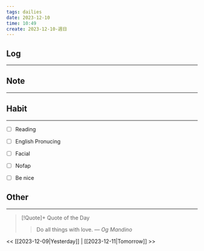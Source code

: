 ```yaml
---
tags: dailies  
date: 2023-12-10
time: 10:49
create: 2023-12-10-週日
---
```


## Log
---


## Note
---


## Habit
---
- [ ] Reading
- [ ] English Pronucing
- [ ] Facial
- [ ] Nofap
- [ ] Be nice


## Other
---

> [!Quote]+ Quote of the Day
> > Do all things with love.
> — <cite>Og Mandino</cite>

<< [[2023-12-09|Yesterday]] | [[2023-12-11|Tomorrow]] >>